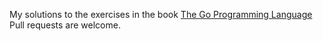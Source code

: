 My solutions to the exercises in the book <a href="http://www.gopl.io/" target="_blank">The Go Programming Language</a> <br />
Pull requests are welcome.
